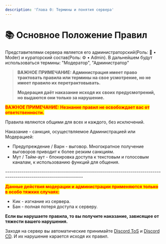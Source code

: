 ```yaml
---
description: 'Глава 0: Термины и понятия сервера'
---
```


# 📚 Основное Положение Правил

Представителями сервера является его администраторский(Роль: 🪪 • Moder) и кураторский состав(Роль: ⚙️ • Admin). В дальнейшем будут использоваться термины: "Модератор", "Администратор"



> **ВАЖНОЕ ПРИМЕЧАНИЕ: Администрация имеет право трактовать правила или термины на свое усмотрение, но не имеет правило их перетрактовывать.**
>
> **Модерация даёт наказание исходя их своих предусмотрений, но выдаются они только за нарушение.**

<mark style="color:red;">**ВАЖНОЕ ПРИМЕЧАНИЕ: Незнание правил не освобождает вас от ответственности.**</mark>

Правила являются общими для всех и каждого, без исключений.

Наказание - санкция, осуществляемое Администрацией или Модерацией:

* Предупреждение / Варн -  выговор. Многократное получение выговоров приводит к более резким санкциям.
* Мут / Тайм-аут - блокировка доступа к текстовым и голосовым каналам, к использованию функций для общения.

\---------------------------------------------------------------------------------------------------------------------

<mark style="color:red;">**Данные действия модерации и администрации применяются только в особо тяжких случаях:**</mark>

* Кик - изгнание из сервера.
* Бан - полная потеря доступа к серверу.

**Если вы нарушаете правила, то вы получите наказание, зависящее от тяжести вашего нарушения.**

Заходя на сервер вы автоматические принимайте [Discord ToS](https://discord.com/terms) и [Discord CD](https://discord.com/guidelines). И их нарушение карается исходя их правил.
